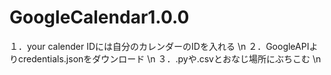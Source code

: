 # GoogleCalendar1.0.0

１．your calender IDには自分のカレンダーのIDを入れる \n
２．GoogleAPIよりcredentials.jsonをダウンロード \n
３．.pyや.csvとおなじ場所にぶちこむ \n
